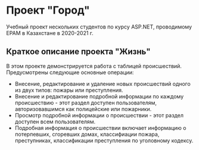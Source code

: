 # Проект "Город"
Учебный проект нескольких студентов по курсу ASP.NET, проводимому EPAM в Казахстане в 2020-2021 г.

## Краткое описание проекта "Жизнь"
В этом проекте демонстрируется работа с таблицей происшествий. Предусмотрены следующие основные операции:

- Внесение, редактирование и удаление новых происшествий одного из двух типов: пожары или преступления.
- Внесение и редактирование подробной информации по каждому происшествию - этот раздел доступен пользователям, авторизовавшимся как полицейские или пожарники.
- Просмотр подробной информации о происшествии - этот раздел доступен всем пользователям.
- Подробная информация о происшествии включает информацию о потерпевших, сгоревших домах, классифиации пожара, преступниках, классификации преступления по уголовному кодексу.
